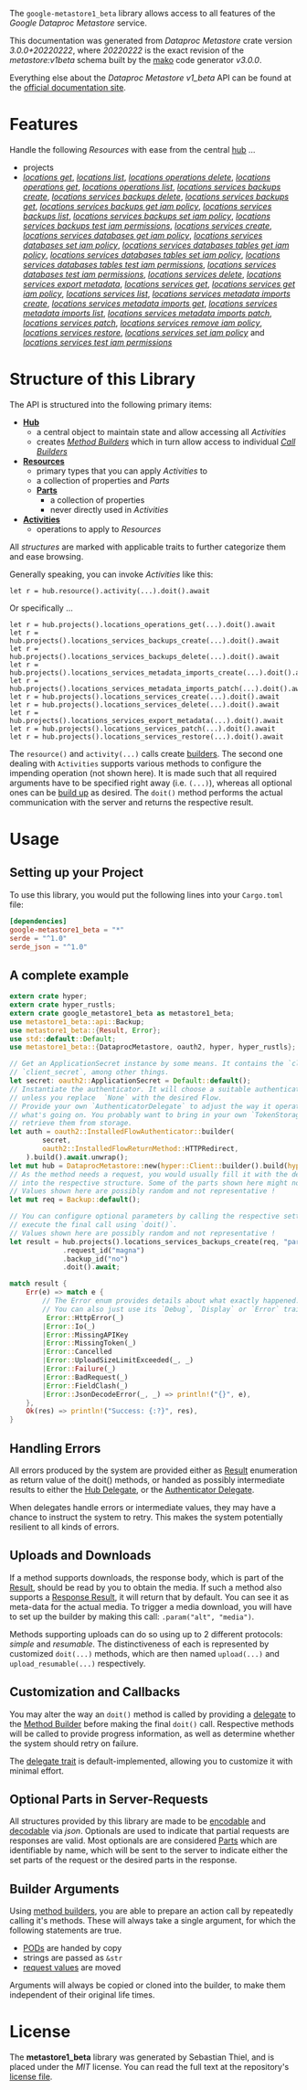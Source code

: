 <!---
DO NOT EDIT !
This file was generated automatically from 'src/mako/api/README.md.mako'
DO NOT EDIT !
-->
The `google-metastore1_beta` library allows access to all features of the *Google Dataproc Metastore* service.

This documentation was generated from *Dataproc Metastore* crate version *3.0.0+20220222*, where *20220222* is the exact revision of the *metastore:v1beta* schema built by the [mako](http://www.makotemplates.org/) code generator *v3.0.0*.

Everything else about the *Dataproc Metastore* *v1_beta* API can be found at the
[official documentation site](https://cloud.google.com/dataproc-metastore/docs).
# Features

Handle the following *Resources* with ease from the central [hub](https://docs.rs/google-metastore1_beta/3.0.0+20220222/google_metastore1_beta/DataprocMetastore) ... 

* projects
 * [*locations get*](https://docs.rs/google-metastore1_beta/3.0.0+20220222/google_metastore1_beta/api::ProjectLocationGetCall), [*locations list*](https://docs.rs/google-metastore1_beta/3.0.0+20220222/google_metastore1_beta/api::ProjectLocationListCall), [*locations operations delete*](https://docs.rs/google-metastore1_beta/3.0.0+20220222/google_metastore1_beta/api::ProjectLocationOperationDeleteCall), [*locations operations get*](https://docs.rs/google-metastore1_beta/3.0.0+20220222/google_metastore1_beta/api::ProjectLocationOperationGetCall), [*locations operations list*](https://docs.rs/google-metastore1_beta/3.0.0+20220222/google_metastore1_beta/api::ProjectLocationOperationListCall), [*locations services backups create*](https://docs.rs/google-metastore1_beta/3.0.0+20220222/google_metastore1_beta/api::ProjectLocationServiceBackupCreateCall), [*locations services backups delete*](https://docs.rs/google-metastore1_beta/3.0.0+20220222/google_metastore1_beta/api::ProjectLocationServiceBackupDeleteCall), [*locations services backups get*](https://docs.rs/google-metastore1_beta/3.0.0+20220222/google_metastore1_beta/api::ProjectLocationServiceBackupGetCall), [*locations services backups get iam policy*](https://docs.rs/google-metastore1_beta/3.0.0+20220222/google_metastore1_beta/api::ProjectLocationServiceBackupGetIamPolicyCall), [*locations services backups list*](https://docs.rs/google-metastore1_beta/3.0.0+20220222/google_metastore1_beta/api::ProjectLocationServiceBackupListCall), [*locations services backups set iam policy*](https://docs.rs/google-metastore1_beta/3.0.0+20220222/google_metastore1_beta/api::ProjectLocationServiceBackupSetIamPolicyCall), [*locations services backups test iam permissions*](https://docs.rs/google-metastore1_beta/3.0.0+20220222/google_metastore1_beta/api::ProjectLocationServiceBackupTestIamPermissionCall), [*locations services create*](https://docs.rs/google-metastore1_beta/3.0.0+20220222/google_metastore1_beta/api::ProjectLocationServiceCreateCall), [*locations services databases get iam policy*](https://docs.rs/google-metastore1_beta/3.0.0+20220222/google_metastore1_beta/api::ProjectLocationServiceDatabaseGetIamPolicyCall), [*locations services databases set iam policy*](https://docs.rs/google-metastore1_beta/3.0.0+20220222/google_metastore1_beta/api::ProjectLocationServiceDatabaseSetIamPolicyCall), [*locations services databases tables get iam policy*](https://docs.rs/google-metastore1_beta/3.0.0+20220222/google_metastore1_beta/api::ProjectLocationServiceDatabaseTableGetIamPolicyCall), [*locations services databases tables set iam policy*](https://docs.rs/google-metastore1_beta/3.0.0+20220222/google_metastore1_beta/api::ProjectLocationServiceDatabaseTableSetIamPolicyCall), [*locations services databases tables test iam permissions*](https://docs.rs/google-metastore1_beta/3.0.0+20220222/google_metastore1_beta/api::ProjectLocationServiceDatabaseTableTestIamPermissionCall), [*locations services databases test iam permissions*](https://docs.rs/google-metastore1_beta/3.0.0+20220222/google_metastore1_beta/api::ProjectLocationServiceDatabaseTestIamPermissionCall), [*locations services delete*](https://docs.rs/google-metastore1_beta/3.0.0+20220222/google_metastore1_beta/api::ProjectLocationServiceDeleteCall), [*locations services export metadata*](https://docs.rs/google-metastore1_beta/3.0.0+20220222/google_metastore1_beta/api::ProjectLocationServiceExportMetadataCall), [*locations services get*](https://docs.rs/google-metastore1_beta/3.0.0+20220222/google_metastore1_beta/api::ProjectLocationServiceGetCall), [*locations services get iam policy*](https://docs.rs/google-metastore1_beta/3.0.0+20220222/google_metastore1_beta/api::ProjectLocationServiceGetIamPolicyCall), [*locations services list*](https://docs.rs/google-metastore1_beta/3.0.0+20220222/google_metastore1_beta/api::ProjectLocationServiceListCall), [*locations services metadata imports create*](https://docs.rs/google-metastore1_beta/3.0.0+20220222/google_metastore1_beta/api::ProjectLocationServiceMetadataImportCreateCall), [*locations services metadata imports get*](https://docs.rs/google-metastore1_beta/3.0.0+20220222/google_metastore1_beta/api::ProjectLocationServiceMetadataImportGetCall), [*locations services metadata imports list*](https://docs.rs/google-metastore1_beta/3.0.0+20220222/google_metastore1_beta/api::ProjectLocationServiceMetadataImportListCall), [*locations services metadata imports patch*](https://docs.rs/google-metastore1_beta/3.0.0+20220222/google_metastore1_beta/api::ProjectLocationServiceMetadataImportPatchCall), [*locations services patch*](https://docs.rs/google-metastore1_beta/3.0.0+20220222/google_metastore1_beta/api::ProjectLocationServicePatchCall), [*locations services remove iam policy*](https://docs.rs/google-metastore1_beta/3.0.0+20220222/google_metastore1_beta/api::ProjectLocationServiceRemoveIamPolicyCall), [*locations services restore*](https://docs.rs/google-metastore1_beta/3.0.0+20220222/google_metastore1_beta/api::ProjectLocationServiceRestoreCall), [*locations services set iam policy*](https://docs.rs/google-metastore1_beta/3.0.0+20220222/google_metastore1_beta/api::ProjectLocationServiceSetIamPolicyCall) and [*locations services test iam permissions*](https://docs.rs/google-metastore1_beta/3.0.0+20220222/google_metastore1_beta/api::ProjectLocationServiceTestIamPermissionCall)




# Structure of this Library

The API is structured into the following primary items:

* **[Hub](https://docs.rs/google-metastore1_beta/3.0.0+20220222/google_metastore1_beta/DataprocMetastore)**
    * a central object to maintain state and allow accessing all *Activities*
    * creates [*Method Builders*](https://docs.rs/google-metastore1_beta/3.0.0+20220222/google_metastore1_beta/client::MethodsBuilder) which in turn
      allow access to individual [*Call Builders*](https://docs.rs/google-metastore1_beta/3.0.0+20220222/google_metastore1_beta/client::CallBuilder)
* **[Resources](https://docs.rs/google-metastore1_beta/3.0.0+20220222/google_metastore1_beta/client::Resource)**
    * primary types that you can apply *Activities* to
    * a collection of properties and *Parts*
    * **[Parts](https://docs.rs/google-metastore1_beta/3.0.0+20220222/google_metastore1_beta/client::Part)**
        * a collection of properties
        * never directly used in *Activities*
* **[Activities](https://docs.rs/google-metastore1_beta/3.0.0+20220222/google_metastore1_beta/client::CallBuilder)**
    * operations to apply to *Resources*

All *structures* are marked with applicable traits to further categorize them and ease browsing.

Generally speaking, you can invoke *Activities* like this:

```Rust,ignore
let r = hub.resource().activity(...).doit().await
```

Or specifically ...

```ignore
let r = hub.projects().locations_operations_get(...).doit().await
let r = hub.projects().locations_services_backups_create(...).doit().await
let r = hub.projects().locations_services_backups_delete(...).doit().await
let r = hub.projects().locations_services_metadata_imports_create(...).doit().await
let r = hub.projects().locations_services_metadata_imports_patch(...).doit().await
let r = hub.projects().locations_services_create(...).doit().await
let r = hub.projects().locations_services_delete(...).doit().await
let r = hub.projects().locations_services_export_metadata(...).doit().await
let r = hub.projects().locations_services_patch(...).doit().await
let r = hub.projects().locations_services_restore(...).doit().await
```

The `resource()` and `activity(...)` calls create [builders][builder-pattern]. The second one dealing with `Activities` 
supports various methods to configure the impending operation (not shown here). It is made such that all required arguments have to be 
specified right away (i.e. `(...)`), whereas all optional ones can be [build up][builder-pattern] as desired.
The `doit()` method performs the actual communication with the server and returns the respective result.

# Usage

## Setting up your Project

To use this library, you would put the following lines into your `Cargo.toml` file:

```toml
[dependencies]
google-metastore1_beta = "*"
serde = "^1.0"
serde_json = "^1.0"
```

## A complete example

```Rust
extern crate hyper;
extern crate hyper_rustls;
extern crate google_metastore1_beta as metastore1_beta;
use metastore1_beta::api::Backup;
use metastore1_beta::{Result, Error};
use std::default::Default;
use metastore1_beta::{DataprocMetastore, oauth2, hyper, hyper_rustls};

// Get an ApplicationSecret instance by some means. It contains the `client_id` and 
// `client_secret`, among other things.
let secret: oauth2::ApplicationSecret = Default::default();
// Instantiate the authenticator. It will choose a suitable authentication flow for you, 
// unless you replace  `None` with the desired Flow.
// Provide your own `AuthenticatorDelegate` to adjust the way it operates and get feedback about 
// what's going on. You probably want to bring in your own `TokenStorage` to persist tokens and
// retrieve them from storage.
let auth = oauth2::InstalledFlowAuthenticator::builder(
        secret,
        oauth2::InstalledFlowReturnMethod::HTTPRedirect,
    ).build().await.unwrap();
let mut hub = DataprocMetastore::new(hyper::Client::builder().build(hyper_rustls::HttpsConnector::with_native_roots()), auth);
// As the method needs a request, you would usually fill it with the desired information
// into the respective structure. Some of the parts shown here might not be applicable !
// Values shown here are possibly random and not representative !
let mut req = Backup::default();

// You can configure optional parameters by calling the respective setters at will, and
// execute the final call using `doit()`.
// Values shown here are possibly random and not representative !
let result = hub.projects().locations_services_backups_create(req, "parent")
             .request_id("magna")
             .backup_id("no")
             .doit().await;

match result {
    Err(e) => match e {
        // The Error enum provides details about what exactly happened.
        // You can also just use its `Debug`, `Display` or `Error` traits
         Error::HttpError(_)
        |Error::Io(_)
        |Error::MissingAPIKey
        |Error::MissingToken(_)
        |Error::Cancelled
        |Error::UploadSizeLimitExceeded(_, _)
        |Error::Failure(_)
        |Error::BadRequest(_)
        |Error::FieldClash(_)
        |Error::JsonDecodeError(_, _) => println!("{}", e),
    },
    Ok(res) => println!("Success: {:?}", res),
}

```
## Handling Errors

All errors produced by the system are provided either as [Result](https://docs.rs/google-metastore1_beta/3.0.0+20220222/google_metastore1_beta/client::Result) enumeration as return value of
the doit() methods, or handed as possibly intermediate results to either the 
[Hub Delegate](https://docs.rs/google-metastore1_beta/3.0.0+20220222/google_metastore1_beta/client::Delegate), or the [Authenticator Delegate](https://docs.rs/yup-oauth2/*/yup_oauth2/trait.AuthenticatorDelegate.html).

When delegates handle errors or intermediate values, they may have a chance to instruct the system to retry. This 
makes the system potentially resilient to all kinds of errors.

## Uploads and Downloads
If a method supports downloads, the response body, which is part of the [Result](https://docs.rs/google-metastore1_beta/3.0.0+20220222/google_metastore1_beta/client::Result), should be
read by you to obtain the media.
If such a method also supports a [Response Result](https://docs.rs/google-metastore1_beta/3.0.0+20220222/google_metastore1_beta/client::ResponseResult), it will return that by default.
You can see it as meta-data for the actual media. To trigger a media download, you will have to set up the builder by making
this call: `.param("alt", "media")`.

Methods supporting uploads can do so using up to 2 different protocols: 
*simple* and *resumable*. The distinctiveness of each is represented by customized 
`doit(...)` methods, which are then named `upload(...)` and `upload_resumable(...)` respectively.

## Customization and Callbacks

You may alter the way an `doit()` method is called by providing a [delegate](https://docs.rs/google-metastore1_beta/3.0.0+20220222/google_metastore1_beta/client::Delegate) to the 
[Method Builder](https://docs.rs/google-metastore1_beta/3.0.0+20220222/google_metastore1_beta/client::CallBuilder) before making the final `doit()` call. 
Respective methods will be called to provide progress information, as well as determine whether the system should 
retry on failure.

The [delegate trait](https://docs.rs/google-metastore1_beta/3.0.0+20220222/google_metastore1_beta/client::Delegate) is default-implemented, allowing you to customize it with minimal effort.

## Optional Parts in Server-Requests

All structures provided by this library are made to be [encodable](https://docs.rs/google-metastore1_beta/3.0.0+20220222/google_metastore1_beta/client::RequestValue) and 
[decodable](https://docs.rs/google-metastore1_beta/3.0.0+20220222/google_metastore1_beta/client::ResponseResult) via *json*. Optionals are used to indicate that partial requests are responses 
are valid.
Most optionals are are considered [Parts](https://docs.rs/google-metastore1_beta/3.0.0+20220222/google_metastore1_beta/client::Part) which are identifiable by name, which will be sent to 
the server to indicate either the set parts of the request or the desired parts in the response.

## Builder Arguments

Using [method builders](https://docs.rs/google-metastore1_beta/3.0.0+20220222/google_metastore1_beta/client::CallBuilder), you are able to prepare an action call by repeatedly calling it's methods.
These will always take a single argument, for which the following statements are true.

* [PODs][wiki-pod] are handed by copy
* strings are passed as `&str`
* [request values](https://docs.rs/google-metastore1_beta/3.0.0+20220222/google_metastore1_beta/client::RequestValue) are moved

Arguments will always be copied or cloned into the builder, to make them independent of their original life times.

[wiki-pod]: http://en.wikipedia.org/wiki/Plain_old_data_structure
[builder-pattern]: http://en.wikipedia.org/wiki/Builder_pattern
[google-go-api]: https://github.com/google/google-api-go-client

# License
The **metastore1_beta** library was generated by Sebastian Thiel, and is placed 
under the *MIT* license.
You can read the full text at the repository's [license file][repo-license].

[repo-license]: https://github.com/Byron/google-apis-rsblob/main/LICENSE.md

